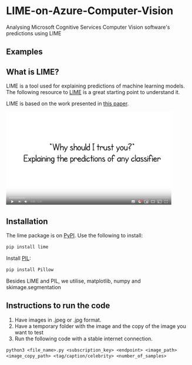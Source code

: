 # LIME-on-Azure-Computer-Vision

Analysing Microsoft Cognitive Services Computer Vision software's predictions using LIME

## Examples




## What is LIME?

LIME is a tool used for explaining predictions of machine learning models. The following resource to [LIME](https://github.com/marcotcr/lime) is a great starting point to understand it.

LIME is based on the work presented in [this paper](https://arxiv.org/abs/1602.04938).

<a href="https://www.youtube.com/watch?v=hUnRCxnydCc" target="_blank"><img src="video_start.png" width="450" alt="KDD promo video"/></a>

## Installation

The lime package is on [PyPI](https://pypi.python.org/pypi/lime). Use the following to install:

```sh
pip install lime
```

Install [PIL](https://pypi.python.org/pypi/Pillow/2.2.1):

```sh
pip install Pillow
```

Besides LIME and PIL, we utilise, matplotlib, numpy and skimage.segmentation

## Instructions to run the code
1. Have images in .jpeg or .jpg format.
2. Have a temporary folder with the image and the copy of the image you want to test
3. Run the following code with a stable internet connection.

```
python3 <file_name>.py <subscription_key> <endpoint> <image_path> <image_copy_path> <tag/caption/celebrity> <number_of_samples> 
```
